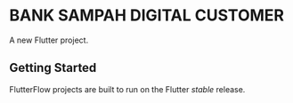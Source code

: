 # BANK SAMPAH DIGITAL CUSTOMER

A new Flutter project.

## Getting Started

FlutterFlow projects are built to run on the Flutter _stable_ release.
